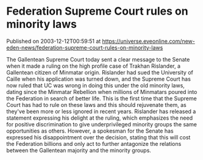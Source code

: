# Federation Supreme Court rules on minority laws
Published on 2003-12-12T00:59:51 at https://universe.eveonline.com/new-eden-news/federation-supreme-court-rules-on-minority-laws

The Gallentean Supreme Court today sent a clear message to the Senate when it made a ruling on the high profile case of Trakhan Rislander, a Gallentean citizen of Minmatar origin. Rislander had sued the University of Caille when his application was turned down, and the Supreme Court has now ruled that UC was wrong in doing this under the old minority laws, dating since the Minmatar Rebellion when millions of Minmatars poured into the Federation in search of better life. This is the first time that the Supreme Court has had to rule on these laws and this should rejuvenate them, as they've been more or less ignored in recent years. Rislander has released a statement expressing his delight at the ruling, which emphasizes the need for positive discrimination to give underprivileged minority groups the same opportunities as others. However, a spokesman for the Senate has expressed his disappointment over the decision, stating that this will cost the Federation billions and only act to further antagonize the relations between the Gallentean majority and the minority groups.
